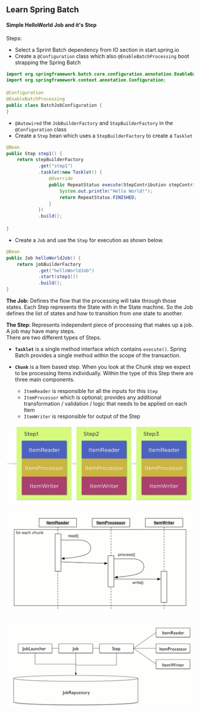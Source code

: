 ## Learn Spring Batch

#### Simple HelloWorld Job and it's Step
Steps:
* Select a Sprint Batch dependency from IO section in start.spring.io
* Create a `@Configuration` class which also `@EnableBatchProcessing` boot strapping the Spring Batch
```java
import org.springframework.batch.core.configuration.annotation.EnableBatchProcessing;
import org.springframework.context.annotation.Configuration;

@Configuration
@EnableBatchProcessing
public class BatchJobConfiguration {
}
``` 
* `@Autowired` the `JobBuilderFactory` and `StepBuilderFactory` in the `@Configuration` class
* Create a `Step` bean which uses a `StepBuilderFactory` to create a `Tasklet`
```java
@Bean
public Step step1() {
    return stepBuilderFactory
            .get("step1")
            .tasklet(new Tasklet() {
                @Override
                public RepeatStatus execute(StepContribution stepContribution, ChunkContext chunkContext) throws Exception {
                    System.out.println("Hello World!");
                    return RepeatStatus.FINISHED;
                }
            })
            .build();

}
```
* Create a `Job` and use the `Step` for execution as shown below.
```java
@Bean
public Job helloWorldJob() {
    return jobBuilderFactory
            .get("helloWorldJob")
            .start(step1())
            .build();
}
```

**The Job:** Defines the flow that the processing will take through those states.
Each Step represents the State with in the State machine. So the Job defines
the list of states and how to transition from one state to another.  

**The Step**: Represents independent piece of processing that makes up a job. A job may have many steps.  
There are two different types of Steps.  

* **`Tasklet`** is a single method interface which contains `execute()`. Spring Batch provides a single method within the 
scope of the transaction.  

* **`Chunk`** is a Item based step. When you look at the Chunk step we expect to be processing Items individually.
Within the type of this Step there are three main components.
    * `ItemReader` is responsible for all the inputs for this `Step`
    * `ItemProcessor` which is optional; provides any additional transformation / validation / logic that needs to be applied on each Item
    * `ItemWriter` is responsible for output of the Step
 
![alt text](./images/chunk_based_process.png "Chunk Based Processing")

![alt text](./images/chunk_based_process1.png "Chunk Based Process Flow")

![alt text](./images/JobRepo.png "Job Repository Flow")